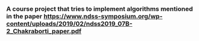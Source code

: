 ### A course project that tries to implement algorithms mentioned in the paper https://www.ndss-symposium.org/wp-content/uploads/2019/02/ndss2019_07B-2_Chakraborti_paper.pdf
